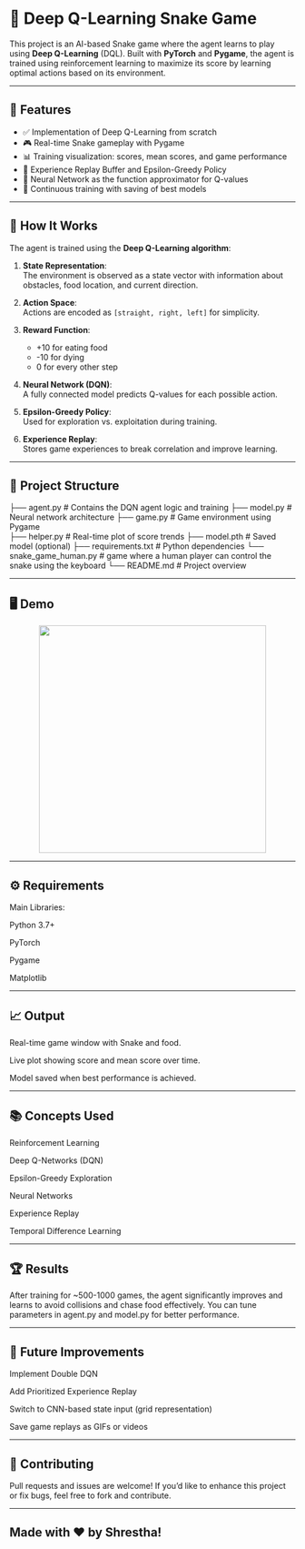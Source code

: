 

# 🐍 Deep Q-Learning Snake Game

This project is an AI-based Snake game where the agent learns to play using **Deep Q-Learning** (DQL). Built with **PyTorch** and **Pygame**, the agent is trained using reinforcement learning to maximize its score by learning optimal actions based on its environment.  

---

## 🚀 Features

- ✅ Implementation of Deep Q-Learning from scratch
- 🎮 Real-time Snake gameplay with Pygame
- 📊 Training visualization: scores, mean scores, and game performance
- 💾 Experience Replay Buffer and Epsilon-Greedy Policy
- 🧠 Neural Network as the function approximator for Q-values
- 🔁 Continuous training with saving of best models

---

## 🧠 How It Works

The agent is trained using the **Deep Q-Learning algorithm**:

1. **State Representation**:  
   The environment is observed as a state vector with information about obstacles, food location, and current direction.

2. **Action Space**:  
   Actions are encoded as `[straight, right, left]` for simplicity.

3. **Reward Function**:  
   - +10 for eating food  
   - -10 for dying  
   - 0 for every other step

4. **Neural Network (DQN)**:  
   A fully connected model predicts Q-values for each possible action.

5. **Epsilon-Greedy Policy**:  
   Used for exploration vs. exploitation during training.

6. **Experience Replay**:  
   Stores game experiences to break correlation and improve learning.

---

## 📂 Project Structure

├── agent.py # Contains the DQN agent logic and training 
├── model.py # Neural network architecture 
├── game.py # Game environment using Pygame  
├── helper.py # Real-time plot of score trends 
├── model.pth # Saved model (optional) 
├── requirements.txt # Python dependencies 
└── snake_game_human.py # game where a human player can control the snake using the keyboard 
└── README.md # Project overview

---

## 🖥️ Demo

<p align="center">
  <img src="https://media.giphy.com/media/Jo5Dcdh8yFi4sE0M7s/giphy.gif" width="400" />
</p>

---

## ⚙️ Requirements

Main Libraries:

Python 3.7+

PyTorch

Pygame

Matplotlib

---

## 📈 Output

Real-time game window with Snake and food.

Live plot showing score and mean score over time.

Model saved when best performance is achieved.

---

## 📚 Concepts Used

Reinforcement Learning

Deep Q-Networks (DQN)

Epsilon-Greedy Exploration

Neural Networks

Experience Replay

Temporal Difference Learning

---

## 🏆 Results

After training for ~500-1000 games, the agent significantly improves and learns to avoid collisions and chase food effectively. You can tune parameters in agent.py and model.py for better performance.

---

## 📌 Future Improvements

Implement Double DQN

Add Prioritized Experience Replay

Switch to CNN-based state input (grid representation)

Save game replays as GIFs or videos

---

## 🤝 Contributing

Pull requests and issues are welcome! If you’d like to enhance this project or fix bugs, feel free to fork and contribute.

---

## Made with ❤️ by Shrestha!



